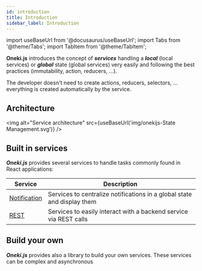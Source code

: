 ```yaml
---
id: introduction
title: Introduction
sidebar_label: Introduction
---
```

import useBaseUrl from '@docusaurus/useBaseUrl';
import Tabs from '@theme/Tabs';
import TabItem from '@theme/TabItem';

**Oneki.js** introduces the concept of ***services*** handling a ***local*** (local services) or ***global*** state (global services) very easily and following the best practices (immutability, action, reducers, ...).

The developer doesn't need to create actions, reducers, selectors, ... everything is created automatically by the service.

## Architecture
<img alt="Service architecture" src={useBaseUrl('img/onekijs-State Management.svg')} />

## Built in services

***Oneki.js*** provides several services to handle tasks commonly found in React applications:

| Service          |      Description|
| ------------- | ------------- |
| [Notification](use-settings) | Services to centralize notifications in a global state and display them  |
| [REST](use-settings) | Services to easily interact with a backend service via REST calls  |

## Build your own

***Oneki.js*** provides also a library to build your own services. These services can be complex and asynchronous